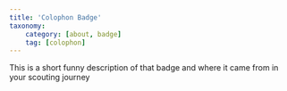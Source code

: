 ```yaml
---
title: 'Colophon Badge'
taxonomy:
    category: [about, badge]
    tag: [colophon]
---
```

This is a short funny description of that badge and where it came from in your scouting journey
